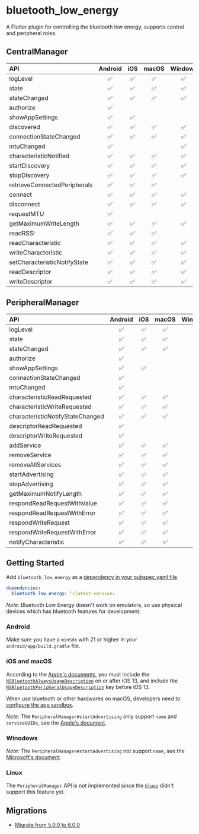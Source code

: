 # bluetooth_low_energy

A Flutter plugin for controlling the bluetooth low energy, supports central and peripheral roles.

## CentralManager

|API|Android|iOS|macOS|Windows|Linux|
|:-|:-:|:-:|:-:|:-:|:-:|
|logLevel|✅|✅|✅|✅|✅|
|state|✅|✅|✅|✅|✅|
|stateChanged|✅|✅|✅|✅|✅|
|authorize|✅|||||
|showAppSettings|✅|✅||||
|discovered|✅|✅|✅|✅|✅|
|connectionStateChanged|✅|✅|✅|✅|✅|
|mtuChanged|✅|||✅||
|characteristicNotified|✅|✅|✅|✅|✅|
|startDiscovery|✅|✅|✅|✅|✅|
|stopDiscovery|✅|✅|✅|✅|✅|
|retrieveConnectedPeripherals|✅|✅|✅||✅|
|connect|✅|✅|✅|✅|✅|
|disconnect|✅|✅|✅|✅|✅|
|requestMTU|✅|||||
|getMaximumWriteLength|✅|✅|✅|✅|✅|
|readRSSI|✅|✅|✅||✅|
|readCharacteristic|✅|✅|✅|✅|✅|
|writeCharacteristic|✅|✅|✅|✅|✅|
|setCharacteristicNotifyState|✅|✅|✅|✅|✅|
|readDescriptor|✅|✅|✅|✅|✅|
|writeDescriptor|✅|✅|✅|✅|✅|

## PeripheralManager

|API|Android|iOS|macOS|Windows|Linux|
|:-|:-:|:-:|:-:|:-:|:-:|
|logLevel|✅|✅|✅|✅||
|state|✅|✅|✅|✅||
|stateChanged|✅|✅|✅|✅||
|authorize|✅|||||
|showAppSettings|✅|✅||||
|connectionStateChanged|✅|||||
|mtuChanged|✅|||✅||
|characteristicReadRequested|✅|✅|✅|✅||
|characteristicWriteRequested|✅|✅|✅|✅||
|characteristicNotifyStateChanged|✅|✅|✅|✅||
|descriptorReadRequested|✅|||✅||
|descriptorWriteRequested|✅|||✅||
|addService|✅|✅|✅|✅||
|removeService|✅|✅|✅|✅||
|removeAllServices|✅|✅|✅|✅||
|startAdvertising|✅|✅|✅|✅||
|stopAdvertising|✅|✅|✅|✅||
|getMaximumNotifyLength|✅|✅|✅|✅||
|respondReadRequestWithValue|✅|✅|✅|✅||
|respondReadRequestWithError|✅|✅|✅|✅||
|respondWriteRequest|✅|✅|✅|✅||
|respondWriteRequestWithError|✅|✅|✅|✅||
|notifyCharacteristic|✅|✅|✅|✅||

## Getting Started

Add `bluetooth_low_energy` as a [dependency in your pubspec.yaml file][2].

``` YAML
dependencies:
  bluetooth_low_energy: ^<latest-version>
```

*Note:* Bluetooth Low Energy doesn't work on emulators, so use physical devices which has bluetooth features for development.

### Android

Make sure you have a `minSdk` with 21 or higher in your `android/app/build.gradle` file.

### iOS and macOS

According to the [Apple's documents][3], you must include the [`NSBluetoothAlwaysUsageDescription`][4] on or after iOS 13, and include the [`NSBluetoothPeripheralUsageDescription`][5] key before iOS 13.

When use bluetooth or other hardwares on macOS, developers need to [configure the app sandbox][6].

*Note:* The `PeripheralManager#startAdvertising` only support `name` and `serviceUUIDs`, see the [Apple's document][7].

### Winodows

*Note:* The `PeripheralManager#startAdvertising` not support `name`, see the [Microsoft's document][8].

### Linux

The `PeripheralManager` API is not implemented since the [`bluez`][9] didn't support this feature yet.

## Migrations

* [Migrate from 5.0.0 to 6.0.0][1]

[1]: docs/migrations/migration-v6.md
[2]: https://docs.flutter.dev/packages-and-plugins/using-packages
[3]: https://developer.apple.com/documentation/corebluetooth
[4]: https://developer.apple.com/documentation/bundleresources/information_property_list/nsbluetoothalwaysusagedescription
[5]: https://developer.apple.com/documentation/bundleresources/information_property_list/nsbluetoothperipheralusagedescription
[6]: https://developer.apple.com/documentation/xcode/configuring-the-macos-app-sandbox#Enable-access-to-restricted-resources
[7]: https://developer.apple.com/documentation/corebluetooth/cbperipheralmanager/1393252-startadvertising
[8]: https://learn.microsoft.com/en-us/uwp/api/windows.devices.bluetooth.advertisement.bluetoothleadvertisementpublisher.advertisement?view=winrt-22621
[9]: https://github.com/canonical/bluez.dart